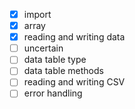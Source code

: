 - [x] import
- [x] array
- [x] reading and writing data
- [ ] uncertain
- [ ] data table type
- [ ] data table methods
- [ ] reading and writing CSV
- [ ] error handling